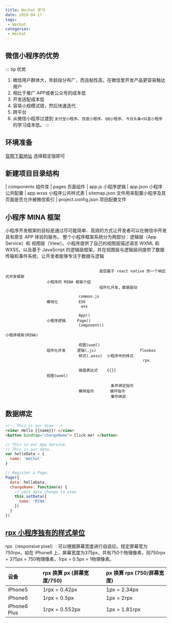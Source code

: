 ```yaml
---
title: Wechat 学习
date: 2020-04-17
tags:
 - Wechat
categories:
 - Wechat
---
```


## 微信小程序的优势

::: tip 优势
1. 微信用户群体大，年龄段分布广，而且粘性高，在微信里开发产品更容易触达用户
2. 相比于推广 APP或者公众号的成本低
3. 开发适配成本低
4. 容易小规模试错，然后快速迭代
5. 跨平台
6. 从微信小程序过渡到 `支付宝小程序`、`百度小程序`、`QQ小程序`、`今日头条+抖音小程序` 的学习成本低。
:::

## 环境准备

[官网下载地址](https://developers.weixin.qq.com/miniprogram/dev/devtools/download.html)
选择稳定版即可

## 新建项目目录结构

| components           组件库
| pages                页面组件
| app.js               小程序逻辑
| app.json             小程序公共配置
| app.wxss             小程序公共样式表
| sitemap.json         文件用来配置小程序及其页面是否允许被微信索引
| project.config.json  项目配置文件


## 小程序 MINA 框架

小程序开发框架的目标是通过尽可能简单、高效的方式让开发者可以在微信中开发具有原生 APP 体验的服务。
整个小程序框架系统分为两部分：逻辑层（App Service）和 视图层（View）。小程序提供了自己的视图层描述语言 WXML 和 WXSS，以及基于 JavaScript 的逻辑层框架，并在视图层与逻辑层间提供了数据传输和事件系统，让开发者能够专注于数据与逻辑

```

                                         底层基于 react native 的一个响应式开发框架
                  小程序的 MINA 框架介绍
                                         组件化开发，数据驱动

                                common.js
                  模块化         ES6
                                 wxs

                                App()
                  小程序逻辑     Page()
                                Component()

小程序框架(MINA)

                                视图(wxml)
                  组件化开发     逻辑(,js)                   flexbox
                                样式(.wxss)  小程序中的样式
                                                            rpx

                                插值表达式    {{}}
                  视图(wxml)

                                              条件绑定指令
                                模块指令       循环指令
                                              事件绑定

```

## 数据绑定

```html
<!-- This is our View -->
<view> Hello {{name}}! </view>
<button bindtap="changeName"> Click me! </button>
```

```javascript
// This is our App Service.
// This is our data.
var helloData = {
  name: 'WeChat'
}

// Register a Page.
Page({
  data: helloData,
  changeName: function(e) {
    // sent data change to view
    this.setData({
      name: 'MINA'
    })
  }
})

```


##  [rpx 小程序独有的样式单位](https://developers.weixin.qq.com/miniprogram/dev/framework/view/wxss.html)

rpx（responsive pixel）: 可以根据屏幕宽度进行自适应。规定屏幕宽为750rpx。如在 iPhone6 上，屏幕宽度为375px，共有750个物理像素，则750rpx = 375px = 750物理像素，1rpx = 0.5px = 1物理像素。

| 设备         | rpx 换算 px (屏幕宽度/750) | px 换算 rpx (750/屏幕宽度) |
| :----------- | :------------------------- | :------------------------- |
| iPhone5      | 1rpx = 0.42px              | 1px = 2.34px               |
| iPhone6      | 1rpx = 0.5px               | 1px = 2rpx                 |
| iPhone6 Plus | 1rpx = 0.552px             | 1px = 1.81rpx              |
